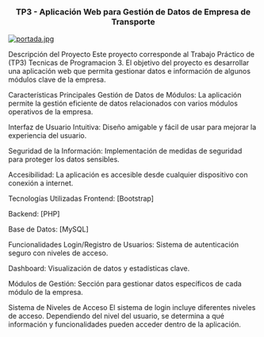 <h3 style="text-align: center;">TP3 - Aplicación Web para Gestión de Datos de Empresa de Transporte</h3>

[![portada.jpg](https://i.postimg.cc/TP5CKjY5/portada.jpg)](https://postimg.cc/p9xD7FjP)

Descripción del Proyecto
Este proyecto corresponde al Trabajo Práctico de (TP3) Tecnicas de Programacion 3. 
El objetivo del proyecto es desarrollar una aplicación web que permita gestionar datos e información de algunos módulos clave de la empresa.

Características Principales
Gestión de Datos de Módulos: La aplicación permite la gestión eficiente de datos relacionados con varios módulos operativos de la empresa.

Interfaz de Usuario Intuitiva: Diseño amigable y fácil de usar para mejorar la experiencia del usuario.

Seguridad de la Información: Implementación de medidas de seguridad para proteger los datos sensibles.

Accesibilidad: La aplicación es accesible desde cualquier dispositivo con conexión a internet.

Tecnologías Utilizadas
Frontend: [Bootstrap]

Backend: [PHP]

Base de Datos: [MySQL]

Funcionalidades
Login/Registro de Usuarios: Sistema de autenticación seguro con niveles de acceso.

Dashboard: Visualización de datos y estadísticas clave.

Módulos de Gestión: Sección para gestionar datos específicos de cada módulo de la empresa.

Sistema de Niveles de Acceso
El sistema de login incluye diferentes niveles de acceso. 
Dependiendo del nivel del usuario, se determina a qué información y funcionalidades pueden acceder dentro de la aplicación.
